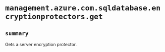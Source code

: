 # `management.azure.com.sqldatabase.encryptionprotectors.get`

## `summary`
Gets a server encryption protector.


